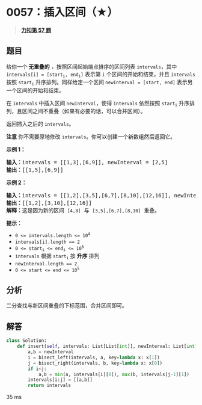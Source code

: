 # 0057：插入区间（★）


> <u>**[力扣第 57 题](https://leetcode.cn/problems/insert-interval/)**</u>

## 题目

<p>给你一个<strong> 无重叠的</strong><em> ，</em>按照区间起始端点排序的区间列表 <code>intervals</code>，其中 <code>intervals[i] = [start<sub>i</sub>, end<sub>i</sub>]</code> 表示第 <code>i</code> 个区间的开始和结束，并且 <code>intervals</code> 按照 <code>start<sub>i</sub></code> 升序排列。同样给定一个区间 <code>newInterval = [start, end]</code> 表示另一个区间的开始和结束。</p>

<p>在 <code>intervals</code> 中插入区间 <code>newInterval</code>，使得 <code>intervals</code> 依然按照 <code>start<sub>i</sub></code> 升序排列，且区间之间不重叠（如果有必要的话，可以合并区间）。</p>

<p>返回插入之后的 <code>intervals</code>。</p>

<p><strong>注意</strong> 你不需要原地修改 <code>intervals</code>。你可以创建一个新数组然后返回它。</p>



<p><strong>示例 1：</strong></p>

<pre>
<strong>输入：</strong>intervals = [[1,3],[6,9]], newInterval = [2,5]
<strong>输出：</strong>[[1,5],[6,9]]
</pre>

<p><strong>示例 2：</strong></p>

<pre>
<strong>输入：</strong>intervals = [[1,2],[3,5],[6,7],[8,10],[12,16]], newInterval = [4,8]
<strong>输出：</strong>[[1,2],[3,10],[12,16]]
<strong>解释：</strong>这是因为新的区间 <code>[4,8]</code> 与 <code>[3,5],[6,7],[8,10]</code> 重叠。
</pre>



<p><strong>提示：</strong></p>

<ul>
<li><code>0 &lt;= intervals.length &lt;= 10<sup>4</sup></code></li>
<li><code>intervals[i].length == 2</code></li>
<li><code>0 &lt;= start<sub>i</sub> &lt;= end<sub>i</sub> &lt;= 10<sup>5</sup></code></li>
<li><code>intervals</code> 根据 <code>start<sub>i</sub></code> 按 <strong>升序</strong> 排列</li>
<li><code>newInterval.length == 2</code></li>
<li><code>0 &lt;= start &lt;= end &lt;= 10<sup>5</sup></code></li>
</ul>


## 分析

二分查找与新区间重叠的下标范围，合并区间即可。

## 解答

```python
class Solution:
    def insert(self, intervals: List[List[int]], newInterval: List[int]) -> List[List[int]]:
        a,b = newInterval
        i = bisect_left(intervals, a, key=lambda x: x[1])
        j = bisect_right(intervals, b, key=lambda x: x[0])
        if i<j:
            a,b = min(a, intervals[i][0]), max(b, intervals[j-1][1])
        intervals[i:j] = [[a,b]]
        return intervals
```
35 ms
